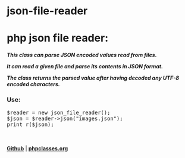 json-file-reader
================

<div>
<h1>php json file reader:</h1>
<h5>This class can parse JSON encoded values read from files.

It can read a given file and parse its contents in JSON format.

The class returns the parsed value after having decoded any UTF-8 encoded characters.</h5>
<h3>Use: </h3>
<pre>
$reader = new json_file_reader();
$json = $reader->json("images.json");
print_r($json);
</pre>
<br>
<br>
<a href="https://github.com/ManuDavila/json-file-reader" target="_blank"><strong>Github</strong></a> | <a href="http://www.phpclasses.org/browse/author/1255792.html" target="_blank"><strong>phpclasses.org</strong></a>
<br>
<br>
</div>
